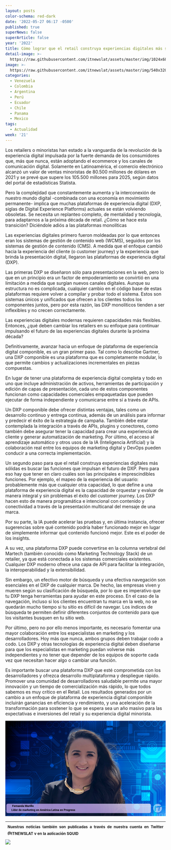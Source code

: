 ```yaml
---
layout: posts
color-schema: red-dark
date: '2022-05-27 06:17 -0500'
published: true
superNews: false
superArticle: false
year: '2022'
title: Cómo lograr que el retail construya experiencias digitales más sólidas
detail-image: >-
  https://raw.githubusercontent.com/itnewslat/assets/master/img/1024x680/Fernanda-Murillo-g.jpg
image: >-
  https://raw.githubusercontent.com/itnewslat/assets/master/img/540x320/Fernanda-Murillo-p.jpg
categories:
  - Venezuela
  - Colombia
  - Argentina
  - Perú
  - Ecuador
  - Chile
  - Panama
  - Mexico
tags:
  - Actualidad
week: '21'
---
```

Los retailers o minoristas han estado a la vanguardia de la revolución de la experiencia digital impulsada por la fuerte demanda de los consumidores que, más que nunca, están adoptando el ecommerce y los canales de comunicación digital. Solamente en Latinoamérica, el comercio electrónico alcanzó un valor de ventas minoristas de 80.500 millones de dólares en 2021 y se prevé que supere los 105.500 millones para 2025, según datos del portal de estadísticas Statista. 

Pero la complejidad que constantemente aumenta y la interconexión de nuestro mundo digital -combinada con una economía en movimiento permanente- implica que muchas plataformas de experiencia digital (DXP, siglas de Digital Experience Platforms) actuales se están volviendo obsoletas. Se necesita un replanteo completo, de mentalidad y tecnología, para adaptarnos a la próxima década de retail. ¿Cómo se hace esta transición? Diciéndole adiós a las plataformas monolíticas

Las experiencias digitales primero fueron moldeadas por lo que entonces eran los sistemas de gestión de contenido web (WCMS), seguidos por los sistemas de gestión de contenido (CMS). A medida que el enfoque cambió hacia la experiencia del cliente (o customer journey) y la experiencia que brinda la presentación digital, llegaron las plataformas de experiencia digital (DXP).

Las primeras DXP se diseñaron sólo para presentaciones en la web, pero lo que en un principio era un factor de empoderamiento se convirtió en una limitación a medida que surgían nuevos canales digitales. Aunque su estructura no es complicada, cualquier cambio en el código base de estas plataformas requiere volver a compilar y probar todo el sistema. Estos son sistemas únicos y unificados que ofrecen a los clientes todos los componentes juntos, pero por esta razón, las DXP monolíticos tienden a ser inflexibles y no crecen correctamente.

Las experiencias digitales modernas requieren capacidades más flexibles. Entonces, ¿qué deben cambiar los retailers en su enfoque para continuar impulsando el futuro de las experiencias digitales durante la próxima década?

Definitivamente, avanzar hacia un enfoque de plataforma de experiencia digital componible, es un gran primer paso. Tal como lo describe Gartner, una DXP componible es una plataforma que es completamente modular, lo que permite cambios y actualizaciones incrementales en piezas compuestas.

En lugar de tener una plataforma de experiencia digital completa y todo en uno que incluye administración de activos, herramientas de participación y edición de capas de presentación, cada uno de estos componentes funcionan como capacidades comerciales empaquetadas que pueden ejecutar de forma independiente y comunicarse entre sí a través de APIs.

Un DXP componible debe ofrecer distintas ventajas, tales como un desarrollo continuo y entrega continua, además de un análisis para informar y predecir el éxito de la estrategia de campaña. También debe estar contemplada la integración a través de APIs, plugins y conectores, como también debe asegurar tener la capacidad para crear una experiencia de cliente y generar automatización de marketing. Por último, el acceso al aprendizaje automático y otros usos de la IA (Inteligencia Artificial) y la colaboración real entre los equipos de marketing digital y DevOps pueden conducir a una correcta implementación.

Un segundo paso para que el retail construya experiencias digitales más sólidas es buscar las funciones que impulsan el futuro de DXP. Pero para eso hay que tener en claro cuáles son las principales e imprescindibles funciones. Por ejemplo, el mapeo de la experiencia del usuario: probablemente más que cualquier otra capacidad, lo que define a una plataforma de experiencia digital es la capacidad de orquestar y evaluar de manera integral y sin problemas el éxito del customer journey. Los DXP hacen esto de manera programática e intencional con contenido y conectividad a través de la presentación multicanal del mensaje de una marca.

Por su parte, la IA puede acelerar las pruebas y, en última instancia, ofrecer sugerencias sobre qué contenido podría haber funcionado mejor en lugar de simplemente informar qué contenido funcionó mejor. Este es el poder de los insights.

A su vez, una plataforma DXP puede convertirse en la columna vertebral del Martech (también conocido como Marketing Technology Stack) de un retailer, ya que está conectada a los sistemas comerciales existentes. Cualquier DXP moderno ofrece una capa de API para facilitar la integración, la interoperabilidad y la extensibilidad.

Sin embargo, un efectivo motor de búsqueda y una efectiva navegación son esenciales en el DXP de cualquier marca. De hecho, las empresas viven y mueren según su clasificación de búsqueda, por lo que es imperativo que tu DXP tenga herramientas para ayudar en este proceso. En el caso de la navegación, incluso si los clientes encuentran tu marca en la web, no se quedarán mucho tiempo si tu sitio es difícil de navegar. Los índices de búsqueda te permiten definir diferentes conjuntos de contenido para que los visitantes busquen en tu sitio web.

Por último, pero no por ello menos importante, es necesario fomentar una mayor colaboración entre los especialistas en marketing y los desarrolladores. Hoy más que nunca, ambos grupos deben trabajar codo a codo. Los DXP y otras tecnologías de experiencia digital deben diseñarse para que los especialistas en marketing puedan volverse más independientes y no tener que depender de los equipos de soporte cada vez que necesitan hacer algo o cambiar una función.

Es importante buscar una plataforma DXP que esté comprometida con los desarrolladores y ofrezca desarrollo multiplataforma y despliegue rápido. Promover una comunidad de desarrolladores saludable permite una mayor innovación y un tiempo de comercialización más rápido, lo que todos sabemos es muy crítico en el Retail.
Los resultados generados por un cambio a un enfoque de plataforma de experiencia digital componible incluirán ganancias en eficiencia y rendimiento, y una aceleración de la transformación para sostener lo que se espera sea un año masivo para las expectativas e inversiones del retail y su experiencia digital minorista.

![](https://raw.githubusercontent.com/itnewslat/assets/master/img/540x320/Fernanda-Murillo-p.jpg)

<table style="height: 42px;" width="569">
<tbody>
<tr>
<td style="text-align: justify;"><sub><strong>Nuestras noticias también son publicadas a través de nuestra cuenta en Twitter <a href="https://twitter.com/itnewslat?lang=es">@ITNEWSLAT</a> y en la aplicación <a href="https://squidapp.co/en/">SQUID</a></strong></sub></td>
</tr>
</tbody>
</table>

<img src="https://tracker.metricool.com/c3po.jpg?hash=56f88a41e39ab42c063cc51676587a04"/>
